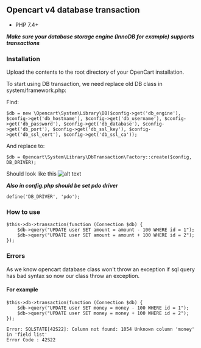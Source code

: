 ## Opencart v4 database transaction

* PHP 7.4+

***Make sure your database storage engine (InnoDB for example) supports transactions***

### Installation
Upload the contents to the root directory of your OpenCart installation.

To start using DB transaction, we need replace old DB class in system/framework.php:

Find:
```
$db = new \Opencart\System\Library\DB($config->get('db_engine'), $config->get('db_hostname'), $config->get('db_username'), $config->get('db_password'), $config->get('db_database'), $config->get('db_port'), $config->get('db_ssl_key'), $config->get('db_ssl_cert'), $config->get('db_ssl_ca'));
```
And replace to:
```
$db = Opencart\System\Library\DbTransaction\Factory::create($config, DB_DRIVER);
```
Should look like this
![alt text](https://i.ibb.co/X2yBqty/Screenshot-3.jpg)

***Also in config.php should be set pdo driver***
```
define('DB_DRIVER', 'pdo');
```

### How to use

```
$this->db->transaction(function (Connection $db) {
    $db->query("UPDATE user SET amount = amount - 100 WHERE id = 1");
    $db->query("UPDATE user SET amount = amount + 100 WHERE id = 2");
});
```

### Errors
As we know opencart database class won't throw an exception if sql query has bad syntax so now our class throw an exception.
#### For example
```
$this->db->transaction(function (Connection $db) {
    $db->query("UPDATE user SET money = money - 100 WHERE id = 1");
    $db->query("UPDATE user SET money = money + 100 WHERE id = 2");
});
```

```
Error: SQLSTATE[42S22]: Column not found: 1054 Unknown column 'money' in 'field list'
Error Code : 42S22
```